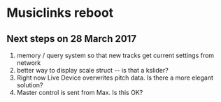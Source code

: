 # Musiclinks reboot

## Next steps on 28 March 2017
1. memory / query system so that new tracks get current settings from network
2. better way to display scale struct -- is that a kslider?
3. Right now Live Device overwrites pitch data. Is there a more elegant solution?
4. Master control is sent from Max. Is this OK?